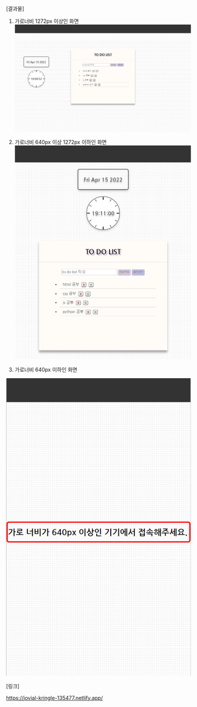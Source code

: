 [결과물]

1. 가로너비 1272px 이상인 화면
![default](./images/result1.PNG)



2. 가로너비 640px 이상 1272px 이하인 화면
![default](./images/result2.PNG)



3. 가로너비 640px 이하인 화면

![default](./images/result3.PNG)










[링크]

https://jovial-kringle-135477.netlify.app/